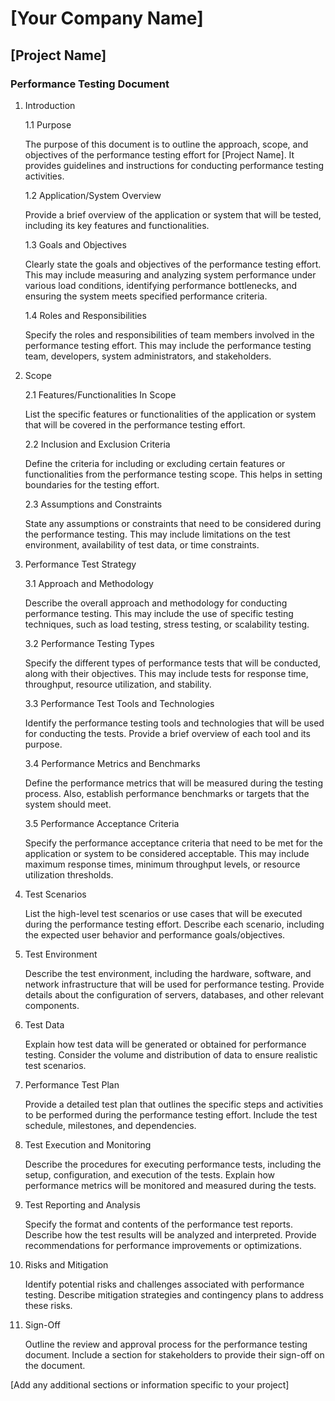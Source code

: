 # [Your Company Name]

## [Project Name]

### Performance Testing Document

1. Introduction

    1.1 Purpose
    
    The purpose of this document is to outline the approach, scope, and objectives of the performance testing effort for [Project Name]. It provides guidelines and instructions for conducting performance testing activities.

    1.2 Application/System Overview
    
    Provide a brief overview of the application or system that will be tested, including its key features and functionalities.

    1.3 Goals and Objectives
    
    Clearly state the goals and objectives of the performance testing effort. This may include measuring and analyzing system performance under various load conditions, identifying performance bottlenecks, and ensuring the system meets specified performance criteria.

    1.4 Roles and Responsibilities
    
    Specify the roles and responsibilities of team members involved in the performance testing effort. This may include the performance testing team, developers, system administrators, and stakeholders.

2. Scope

    2.1 Features/Functionalities In Scope
    
    List the specific features or functionalities of the application or system that will be covered in the performance testing effort.

    2.2 Inclusion and Exclusion Criteria
    
    Define the criteria for including or excluding certain features or functionalities from the performance testing scope. This helps in setting boundaries for the testing effort.

    2.3 Assumptions and Constraints
    
    State any assumptions or constraints that need to be considered during the performance testing. This may include limitations on the test environment, availability of test data, or time constraints.

3. Performance Test Strategy

    3.1 Approach and Methodology
    
    Describe the overall approach and methodology for conducting performance testing. This may include the use of specific testing techniques, such as load testing, stress testing, or scalability testing.

    3.2 Performance Testing Types

    Specify the different types of performance tests that will be conducted, along with their objectives. This may include tests for response time, throughput, resource utilization, and stability.

    3.3 Performance Test Tools and Technologies
    
    Identify the performance testing tools and technologies that will be used for conducting the tests. Provide a brief overview of each tool and its purpose.

    3.4 Performance Metrics and Benchmarks
    
    Define the performance metrics that will be measured during the testing process. Also, establish performance benchmarks or targets that the system should meet.

    3.5 Performance Acceptance Criteria
    
    Specify the performance acceptance criteria that need to be met for the application or system to be considered acceptable. This may include maximum response times, minimum throughput levels, or resource utilization thresholds.

4. Test Scenarios

    List the high-level test scenarios or use cases that will be executed during the performance testing effort. Describe each scenario, including the expected user behavior and performance goals/objectives.

5. Test Environment

    Describe the test environment, including the hardware, software, and network infrastructure that will be used for performance testing. Provide details about the configuration of servers, databases, and other relevant components.

6. Test Data
    
    Explain how test data will be generated or obtained for performance testing. Consider the volume and distribution of data to ensure realistic test scenarios.

7. Performance Test Plan

    Provide a detailed test plan that outlines the specific steps and activities to be performed during the performance testing effort. Include the test schedule, milestones, and dependencies.

8. Test Execution and Monitoring
    
    Describe the procedures for executing performance tests, including the setup, configuration, and execution of the tests. Explain how performance metrics will be monitored and measured during the tests.

9. Test Reporting and Analysis

    Specify the format and contents of the performance test reports. Describe how the test results will be analyzed and interpreted. Provide recommendations for performance improvements or optimizations.

10. Risks and Mitigation

    Identify potential risks and challenges associated with performance testing. Describe mitigation strategies and contingency plans to address these risks.

11. Sign-Off
    
    Outline the review and approval process for the performance testing document. Include a section for stakeholders to provide their sign-off on the document.

[Add any additional sections or information specific to your project]
